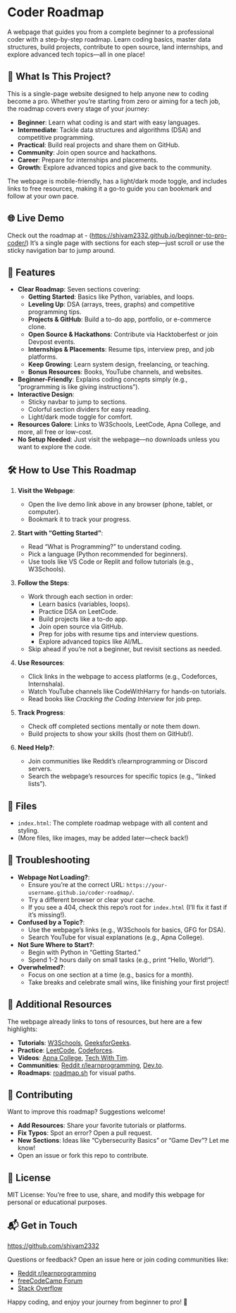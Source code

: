 # Coder Roadmap

A webpage that guides you from a complete beginner to a professional coder with a step-by-step roadmap. Learn coding basics, master data structures, build projects, contribute to open source, land internships, and explore advanced tech topics—all in one place!

## 🚀 What Is This Project?

This is a single-page website designed to help anyone new to coding become a pro. Whether you’re starting from zero or aiming for a tech job, the roadmap covers every stage of your journey:
- **Beginner**: Learn what coding is and start with easy languages.
- **Intermediate**: Tackle data structures and algorithms (DSA) and competitive programming.
- **Practical**: Build real projects and share them on GitHub.
- **Community**: Join open source and hackathons.
- **Career**: Prepare for internships and placements.
- **Growth**: Explore advanced topics and give back to the community.

The webpage is mobile-friendly, has a light/dark mode toggle, and includes links to free resources, making it a go-to guide you can bookmark and follow at your own pace.

## 🌐 Live Demo

Check out the roadmap at - (https://shivam2332.github.io/beginner-to-pro-coder/)
It’s a single page with sections for each step—just scroll or use the sticky navigation bar to jump around.

## 🔑 Features

- **Clear Roadmap**: Seven sections covering:
  - **Getting Started**: Basics like Python, variables, and loops.
  - **Leveling Up**: DSA (arrays, trees, graphs) and competitive programming tips.
  - **Projects & GitHub**: Build a to-do app, portfolio, or e-commerce clone.
  - **Open Source & Hackathons**: Contribute via Hacktoberfest or join Devpost events.
  - **Internships & Placements**: Resume tips, interview prep, and job platforms.
  - **Keep Growing**: Learn system design, freelancing, or teaching.
  - **Bonus Resources**: Books, YouTube channels, and websites.
- **Beginner-Friendly**: Explains coding concepts simply (e.g., “programming is like giving instructions”).
- **Interactive Design**:
  - Sticky navbar to jump to sections.
  - Colorful section dividers for easy reading.
  - Light/dark mode toggle for comfort.
- **Resources Galore**: Links to W3Schools, LeetCode, Apna College, and more, all free or low-cost.
- **No Setup Needed**: Just visit the webpage—no downloads unless you want to explore the code.

## 🛠️ How to Use This Roadmap

1. **Visit the Webpage**:
   - Open the live demo link above in any browser (phone, tablet, or computer).
   - Bookmark it to track your progress.

2. **Start with “Getting Started”**:
   - Read “What is Programming?” to understand coding.
   - Pick a language (Python recommended for beginners).
   - Use tools like VS Code or Replit and follow tutorials (e.g., W3Schools).

3. **Follow the Steps**:
   - Work through each section in order:
     - Learn basics (variables, loops).
     - Practice DSA on LeetCode.
     - Build projects like a to-do app.
     - Join open source via GitHub.
     - Prep for jobs with resume tips and interview questions.
     - Explore advanced topics like AI/ML.
   - Skip ahead if you’re not a beginner, but revisit sections as needed.

4. **Use Resources**:
   - Click links in the webpage to access platforms (e.g., Codeforces, Internshala).
   - Watch YouTube channels like CodeWithHarry for hands-on tutorials.
   - Read books like *Cracking the Coding Interview* for job prep.

5. **Track Progress**:
   - Check off completed sections mentally or note them down.
   - Build projects to show your skills (host them on GitHub!).

6. **Need Help?**:
   - Join communities like Reddit’s r/learnprogramming or Discord servers.
   - Search the webpage’s resources for specific topics (e.g., “linked lists”).

## 📂 Files

- `index.html`: The complete roadmap webpage with all content and styling.
- (More files, like images, may be added later—check back!)

## 🐞 Troubleshooting

- **Webpage Not Loading?**:
  - Ensure you’re at the correct URL: `https://your-username.github.io/coder-roadmap/`.
  - Try a different browser or clear your cache.
  - If you see a 404, check this repo’s root for `index.html` (I’ll fix it fast if it’s missing!).
- **Confused by a Topic?**:
  - Use the webpage’s links (e.g., W3Schools for basics, GFG for DSA).
  - Search YouTube for visual explanations (e.g., Apna College).
- **Not Sure Where to Start?**:
  - Begin with Python in “Getting Started.”
  - Spend 1-2 hours daily on small tasks (e.g., print “Hello, World!”).
- **Overwhelmed?**:
  - Focus on one section at a time (e.g., basics for a month).
  - Take breaks and celebrate small wins, like finishing your first project!

## 🔗 Additional Resources

The webpage already links to tons of resources, but here are a few highlights:
- **Tutorials**: [W3Schools](https://www.w3schools.com/), [GeeksforGeeks](https://www.geeksforgeeks.org/).
- **Practice**: [LeetCode](https://leetcode.com/), [Codeforces](https://codeforces.com/).
- **Videos**: [Apna College](https://www.youtube.com/@ApnaCollegeOfficial), [Tech With Tim](https://www.youtube.com/@TechWithTim).
- **Communities**: [Reddit r/learnprogramming](https://www.reddit.com/r/learnprogramming/), [Dev.to](https://dev.to/).
- **Roadmaps**: [roadmap.sh](https://roadmap.sh/) for visual paths.

## 🤝 Contributing

Want to improve this roadmap? Suggestions welcome!
- **Add Resources**: Share your favorite tutorials or platforms.
- **Fix Typos**: Spot an error? Open a pull request.
- **New Sections**: Ideas like “Cybersecurity Basics” or “Game Dev”? Let me know!
- Open an issue or fork this repo to contribute.

## 📜 License

MIT License: You’re free to use, share, and modify this webpage for personal or educational purposes.

## 📬 Get in Touch
https://github.com/shivam2332

Questions or feedback? Open an issue here or join coding communities like:
- [Reddit r/learnprogramming](https://www.reddit.com/r/learnprogramming/)
- [freeCodeCamp Forum](https://forum.freecodecamp.org/)
- [Stack Overflow](https://stackoverflow.com/)

Happy coding, and enjoy your journey from beginner to pro! 🚀
